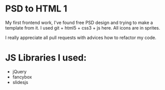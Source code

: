 PSD to HTML 1
========
My first frontend work, I've found free PSD design and trying to make a template from it.
I used git + html5 + css3 + js here.
All icons are in sprites.

I really appreciate all pull requests with advices how to refactor my code.

JS Libraries I used:
======
* jQuery
* fancybox
* slidesjs